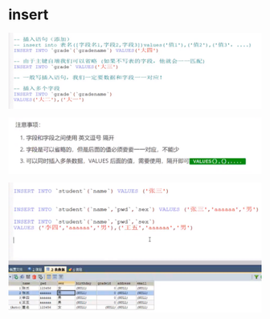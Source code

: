 # insert

![](../.gitbook/assets/image%20%285%29.png)

![](../.gitbook/assets/image%20%283%29.png)

![](../.gitbook/assets/image%20%2810%29.png)

